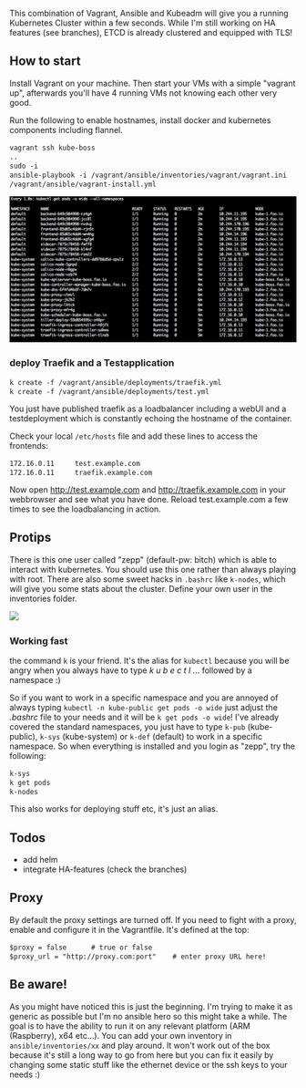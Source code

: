 This combination of Vagrant, Ansible and Kubeadm will give you a running Kubernetes Cluster within a few seconds. 
While I'm still working on HA features (see branches), ETCD is already clustered and equipped with TLS!

## How to start
Install Vagrant on your machine. Then start your VMs with a simple "vagrant up", afterwards you'll have 4 running VMs not knowing each other very good.

Run the following to enable hostnames, install docker and kubernetes components including flannel.

```
vagrant ssh kube-boss
..
sudo -i
ansible-playbook -i /vagrant/ansible/inventories/vagrant/vagrant.ini /vagrant/ansible/vagrant-install.yml
```

<img src="https://github.com/zepptron/kubeadm-vagrant-ansible/blob/master/temp/vag.jpg?raw=true" width="800">

### deploy Traefik and a Testapplication

```
k create -f /vagrant/ansible/deployments/traefik.yml
k create -f /vagrant/ansible/deployments/test.yml
```

You just have published traefik as a loadbalancer including a webUI and a testdeployment which is constantly echoing the hostname of the container. 

Check your local `/etc/hosts` file and add these lines to access the frontends:

```
172.16.0.11     test.example.com
172.16.0.11     traefik.example.com
```

Now open http://test.example.com and http://traefik.example.com in your webbrowser and see what you have done.
Reload test.example.com a few times to see the loadbalancing in action.

## Protips
There is this one user called "zepp" (default-pw: bitch) which is able to interact with kubernetes. You should use this one rather than always playing with root. There are also some sweet hacks in `.bashrc` like `k-nodes`, which will give you some stats about the cluster. Define your own user in the inventories folder.

<img src="https://github.com/zepptron/kubeadm-vagrant-ansible/blob/master/temp/k-node.jpg?raw=true" width="400">

### Working fast
the command `k` is your friend. It's the alias for `kubectl` because you will be angry when you always have to type _k u b e c t l_ ... followed by a namespace :)

So if you want to work in a specific namespace and you are annoyed of always typing `kubectl -n kube-public get pods -o wide` just adjust the _.bashrc_ file to your needs and it will be `k get pods -o wide`! I've already covered the standard namespaces, you just have to type `k-pub` (kube-public), `k-sys` (kube-system) or `k-def` (default) to work in a specific namespace. So when everything is installed and you login as "zepp", try the following:

```
k-sys
k get pods
k-nodes
```

This also works for deploying stuff etc, it's just an alias.

## Todos
- add helm
- integrate HA-features (check the branches)

## Proxy
By default the proxy settings are turned off. If you need to fight with a proxy, enable and configure it in the Vagrantfile. It's defined at the top:
```
$proxy = false		# true or false
$proxy_url = "http://proxy.com:port"	# enter proxy URL here!
```

## Be aware!
As you might have noticed this is just the beginning. I'm trying to make it as generic as possible but I'm no ansible hero so this might take a while. The goal is to have the ability to run it on any relevant platform (ARM (Raspberry), x64 etc...). You can add your own inventory in `ansible/inventories/xx` and play around. It won't work out of the box because it's still a long way to go from here but you can fix it easily by changing some static stuff like the ethernet device or the ssh keys to your needs :)
